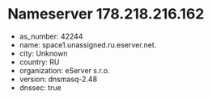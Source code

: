 # Nameserver 178.218.216.162

* as_number: 42244
* name: space1.unassigned.ru.eserver.net.
* city: Unknown
* country: RU
* organization: eServer s.r.o.
* version: dnsmasq-2.48
* dnssec: true
